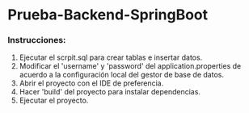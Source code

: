 # Prueba-Backend-SpringBoot

### Instrucciones:

1. Ejecutar el scrpit.sql para crear tablas e insertar datos.
2. Modificar el 'username' y 'password' del application.properties de acuerdo a la configuración local del gestor de base de datos.
3. Abrir el proyecto con el IDE de preferencia.
4. Hacer 'build' del proyecto para instalar dependencias.
5. Ejecutar el proyecto.
